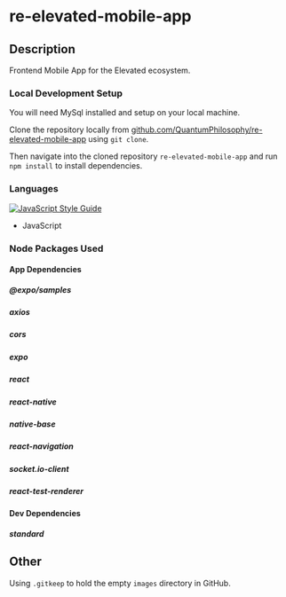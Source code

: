 # re-elevated-mobile-app

## Description
Frontend Mobile App for the Elevated ecosystem.

### Local Development Setup
You will need MySql installed and setup on your local machine.

Clone the repository locally from [github.com/QuantumPhilosophy/re-elevated-mobile-app](https://github.com/QuantumPhilosophy/re-elevated-mobile-app) using `git clone`.

Then navigate into the cloned repository `re-elevated-mobile-app` and run `npm install` to install dependencies.

### Languages
[![JavaScript Style Guide](https://img.shields.io/badge/code_style-standard-brightgreen.svg)](https://standardjs.com)
  * JavaScript

### Node Packages Used
#### App Dependencies
##### @expo/samples
##### axios
##### cors
##### expo
##### react
##### react-native
##### native-base
##### react-navigation
##### socket.io-client
##### react-test-renderer

#### Dev Dependencies
##### standard

## Other
Using `.gitkeep` to hold the empty `images` directory in GitHub.
